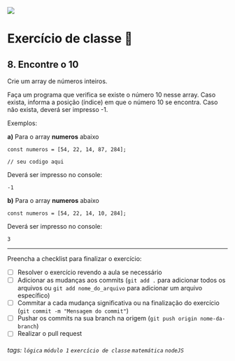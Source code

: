 ![](https://i.imgur.com/xG74tOh.png)

# Exercício de classe 🏫

## 8. Encontre o 10

Crie um array de números inteiros.

Faça um programa que verifica se existe o número 10 nesse array. Caso exista, informa a posição (índice) em que o número 10 se encontra. Caso não exista, deverá ser impresso -1.

Exemplos:

**a)** Para o array **numeros** abaixo
```javascript=
const numeros = [54, 22, 14, 87, 284];

// seu codigo aqui
```
Deverá ser impresso no console:
```
-1
```

**b)** Para o array **numeros** abaixo
```javascript=
const numeros = [54, 22, 14, 10, 284];
```
Deverá ser impresso no console:
```
3
```

---

Preencha a checklist para finalizar o exercício:

- [ ] Resolver o exercício revendo a aula se necessário
- [ ] Adicionar as mudanças aos commits (`git add .` para adicionar todos os arquivos ou `git add nome_do_arquivo` para adicionar um arquivo específico)
- [ ] Commitar a cada mudança significativa ou na finalização do exercício (`git commit -m "Mensagem do commit"`)
- [ ] Pushar os commits na sua branch na origem (`git push origin nome-da-branch`)
- [ ] Realizar o pull request

###### tags: `lógica` `módulo 1` `exercício de classe` `matemática` `nodeJS`
